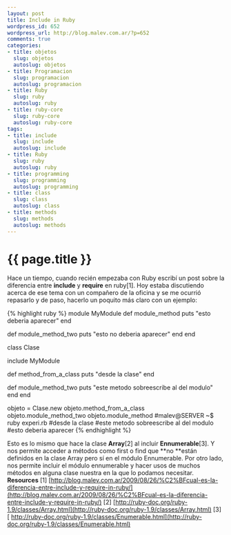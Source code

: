 ```yaml
--- 
layout: post
title: Include in Ruby
wordpress_id: 652
wordpress_url: http://blog.malev.com.ar/?p=652
comments: true
categories: 
- title: objetos
  slug: objetos
  autoslug: objetos
- title: Programacion
  slug: programacion
  autoslug: programacion
- title: Ruby
  slug: ruby
  autoslug: ruby
- title: ruby-core
  slug: ruby-core
  autoslug: ruby-core
tags: 
- title: include
  slug: include
  autoslug: include
- title: Ruby
  slug: ruby
  autoslug: ruby
- title: programming
  slug: programming
  autoslug: programming
- title: class
  slug: class
  autoslug: class
- title: methods
  slug: methods
  autoslug: methods
---
```

{{ page.title }}
================
Hace un tiempo, cuando recién empezaba con Ruby escribí un post sobre la diferencia entre **include** y **require** en ruby[1]. Hoy estaba discutiendo acerca de ese tema con un compañero de la oficina y se me ocurrió repasarlo y de paso, hacerlo un poquito más claro con un ejemplo:

{% highlight ruby %}
module MyModule
  def module_method
    puts "esto deberia aparecer"
  end
  
  def module_method_two
    puts "esto no deberia aparecer"
  end
end

class Clase

  include MyModule

  def method_from_a_class
    puts "desde la clase"
  end
  
  def module_method_two
    puts "este metodo sobreescribe al del modulo"
  end
end

objeto = Clase.new
objeto.method_from_a_class
objeto.module_method_two
objeto.module_method
#malev@SERVER ~$ ruby experi.rb
#desde la clase
#este metodo sobreescribe al del modulo
#esto deberia aparecer
{% endhighlight %}

Esto es lo mismo que hace la clase **Array**[2] al incluir **Ennumerable**[3]. Y nos permite acceder a métodos como first o find que **no **están definidos en la clase Array pero sí en el módulo Ennumerable. Por otro lado, nos permite incluir el módulo ennumerable y hacer usos de muchos métodos en alguna clase nuestra en la que lo podamos necesitar.
**Resources**
[1] [http://blog.malev.com.ar/2009/08/26/%C2%BFcual-es-la-diferencia-entre-include-y-require-in-ruby/](http://blog.malev.com.ar/2009/08/26/%C2%BFcual-es-la-diferencia-entre-include-y-require-in-ruby/)
[2] [http://ruby-doc.org/ruby-1.9/classes/Array.html](http://ruby-doc.org/ruby-1.9/classes/Array.html)
[3] [ http://ruby-doc.org/ruby-1.9/classes/Enumerable.html](http://ruby-doc.org/ruby-1.9/classes/Enumerable.html)
